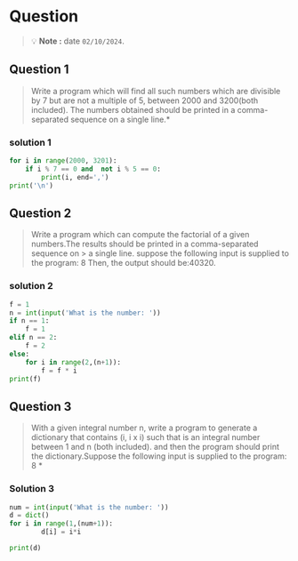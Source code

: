 # Question
> 💡 **Note :** date `02/10/2024`.

## Question 1
> Write a program which will find all such numbers which are divisible by 7 but are not a multiple of 5, 
> between 2000 and 3200(both included).
>The numbers obtained should be printed in a comma-separated sequence on a single line.*

### solution 1
```python
for i in range(2000, 3201):
    if i % 7 == 0 and  not i % 5 == 0:
        print(i, end=',')
print('\n')
```

## Question 2
> Write a program which can compute the factorial of a given numbers.The results should be printed in a comma-separated sequence on > a single 
> line. suppose the following input is supplied to the program: 8 Then, the output should be:40320.

### solution 2
```python
f = 1
n = int(input('What is the number: '))
if n == 1:
    f = 1
elif n == 2:
    f = 2
else:
    for i in range(2,(n+1)):
        f = f * i
print(f) 
```

## Question 3
> With a given integral number n, write a program to generate a dictionary that contains (i, i x i) 
> such that is an integral number between 1 and n (both included). 
> and then the program should print the dictionary.Suppose the following input is supplied to the program: 8 *

### Solution 3
```python
num = int(input('What is the number: '))
d = dict()
for i in range(1,(num+1)):
        d[i] = i*i

print(d)
```

